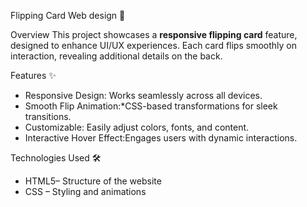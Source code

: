 Flipping Card Web design 🌟

 Overview
This project showcases a **responsive flipping card** feature, designed to enhance UI/UX experiences. Each card flips smoothly on interaction, revealing additional details on the back.

 Features ✨
- Responsive Design: Works seamlessly across all devices.
- Smooth Flip Animation:*CSS-based transformations for sleek transitions.
- Customizable: Easily adjust colors, fonts, and content.
- Interactive Hover Effect:Engages users with dynamic interactions.

Technologies Used 🛠️
- HTML5– Structure of the website
- CSS – Styling and animations
